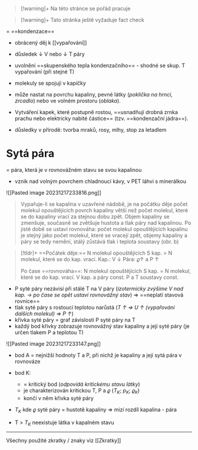
> [!warning]+
>Na této stránce se pořád pracuje


> [!warning]+
> Tato stránka ještě vyžaduje fact check

= ==kondenzace==

- obrácený děj k [[vypařování]]
- důsledek $\downarrow$ V nebo $\downarrow$ T páry
- uvolnění ==skupenského tepla kondenzačního== - shodné se skup. T vypařování (při stejné T)
- molekuly se spojují v kapičky

- může nastat na povrchu kapaliny, pevné látky (_poklička na hrnci, zrcadlo_) nebo ve volném prostoru (_oblaka_).
- Vytváření kapek, které postupně rostou, ==usnadňují drobná zrnka prachu nebo elektricky nabité částice== (tzv. ==kondenzační jádra==).
- důsledky v přírodě: tvorba mraků, rosy, mlhy, stop za letadlem

# Sytá pára
= pára, která je v rovnovážném stavu se svou kapalinou
- vznik nad volným povrchem chladnoucí kávy, v PET láhvi s minerálkou

![[Pasted image 20231217233816.png]]

>Vypařuje-li se kapalina v uzavřené nádobě, je na počátku děje počet molekul
opouštějících povrch kapaliny větší než počet molekul, které se do kapaliny
vrací za stejnou dobu zpět.
Objem kapaliny se zmenšuje, současně se zvětšuje hustota a tlak páry nad
kapalinou. Po jisté době se ustaví rovnováha:
počet molekul opouštějících kapalinu
je stejný jako počet molekul,
které se vracejí zpět, objemy kapaliny
a páry se tedy nemění, stálý zůstává
tlak i teplota soustavy (obr. b)

>[!tldr]+
>==Počátek děje:==
>N molekul opouštějících S kap. > N molekul, které se do kap. vrací.
>Kap.: V $\downarrow$
>Pára: $\varrho\uparrow$ a P $\uparrow$
>
>Po čase ==rovnováha==:
>N molekul opouštějících S kap. = N molekul, které se do kap. vrací.
>V kap. a páry const.
>P a T soustavy const.

- P syté páry nezávisí při stálé T na V páry (_izotermicky zvýšíme V nad kap. $\rightarrow$ po čase se opět ustaví rovnovážný stav_) $\Rightarrow$ ==neplatí stavová rovnice==
- tlak syté páry s rostoucí teplotou narůstá (_T $\uparrow$ $\Rightarrow$ U $\uparrow$ (vypařování dalších molekul) $\Rightarrow$ P $\uparrow$_)
- křivka syté páry = graf závislosti P syté páry na T
- každý bod křivky zobrazuje rovnovážný stav kapaliny a její syté páry (je určen tlakem P a teplotou T)



![[Pasted image 20231217233147.png]]


- bod A = nejnižší hodnoty T a P, při nichž je kapaliny a její sytá pára v rovnováze
 - bod K:
	 - = kritický bod (_odpovídá kritickému stavu látky_)
	- je charakterizován kritickou T, P a $\varrho$ ($T_K$; $p_K$; $\varrho_K$)
	- končí v něm křivka syté páry

- $T_K$ kde $\varrho$ syté páry = hustotě kapaliny $\Rightarrow$ mizí rozdíl kapalina -  pára
- T > $T_K$ neexistuje látka v kapalném stavu
***
Všechny použité zkratky / znaky  viz [[Zkratky]]